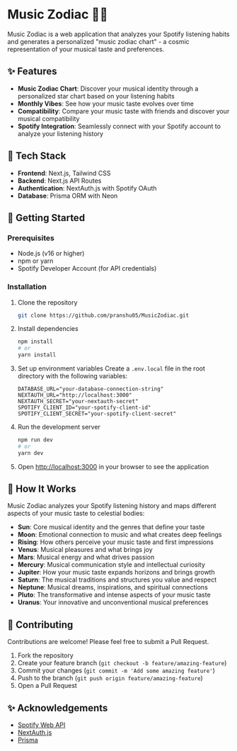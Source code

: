 # Music Zodiac 🎵✨

Music Zodiac is a web application that analyzes your Spotify listening habits and generates a personalized "music zodiac chart" - a cosmic representation of your musical taste and preferences.

## ✨ Features

- **Music Zodiac Chart**: Discover your musical identity through a personalized star chart based on your listening habits
- **Monthly Vibes**: See how your music taste evolves over time
- **Compatibility**: Compare your music taste with friends and discover your musical compatibility
- **Spotify Integration**: Seamlessly connect with your Spotify account to analyze your listening history

## 🚀 Tech Stack

- **Frontend**: Next.js, Tailwind CSS
- **Backend**: Next.js API Routes
- **Authentication**: NextAuth.js with Spotify OAuth
- **Database**: Prisma ORM with Neon

## 🔧 Getting Started

### Prerequisites

- Node.js (v16 or higher)
- npm or yarn
- Spotify Developer Account (for API credentials)

### Installation

1. Clone the repository
   ```bash
   git clone https://github.com/pranshu05/MusicZodiac.git
   ```

2. Install dependencies
   ```bash
   npm install
   # or
   yarn install
   ```

3. Set up environment variables
   Create a `.env.local` file in the root directory with the following variables:
   ```
   DATABASE_URL="your-database-connection-string"
   NEXTAUTH_URL="http://localhost:3000"
   NEXTAUTH_SECRET="your-nextauth-secret"
   SPOTIFY_CLIENT_ID="your-spotify-client-id"
   SPOTIFY_CLIENT_SECRET="your-spotify-client-secret"
   ```

4. Run the development server
   ```bash
   npm run dev
   # or
   yarn dev
   ```

5. Open [http://localhost:3000](http://localhost:3000) in your browser to see the application

## 🌌 How It Works

Music Zodiac analyzes your Spotify listening history and maps different aspects of your music taste to celestial bodies:

- **Sun**: Core musical identity and the genres that define your taste
- **Moon**: Emotional connection to music and what creates deep feelings
- **Rising**: How others perceive your music taste and first impressions
- **Venus**: Musical pleasures and what brings joy
- **Mars**: Musical energy and what drives passion
- **Mercury**: Musical communication style and intellectual curiosity
- **Jupiter**: How your music taste expands horizons and brings growth
- **Saturn**: The musical traditions and structures you value and respect
- **Neptune**: Musical dreams, inspirations, and spiritual connections
- **Pluto**: The transformative and intense aspects of your music taste
- **Uranus**: Your innovative and unconventional musical preferences

## 🤝 Contributing

Contributions are welcome! Please feel free to submit a Pull Request.

1. Fork the repository
2. Create your feature branch (`git checkout -b feature/amazing-feature`)
3. Commit your changes (`git commit -m 'Add some amazing feature'`)
4. Push to the branch (`git push origin feature/amazing-feature`)
5. Open a Pull Request

## ✨ Acknowledgements

- [Spotify Web API](https://developer.spotify.com/documentation/web-api/)
- [NextAuth.js](https://next-auth.js.org/)
- [Prisma](https://www.prisma.io/)